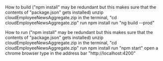 How to build ("npm install" may be redundant but this makes sure that the contents of "package.json" gets installed)
unzip cloudEmployeeNewsAggregate.zip
in the terminal, "cd cloudEmployeeNewsAggregate.zip"
run npm install 
run "ng build --prod"

How to run ("npm install" may be redundant but this makes sure that the contents of "package.json" gets installed)
unzip cloudEmployeeNewsAggregate.zip
in the terminal, "cd cloudEmployeeNewsAggregate.zip"
run npm install
run "npm start"
open a chrome browser
type in the address bar "http://localhost:4200"
